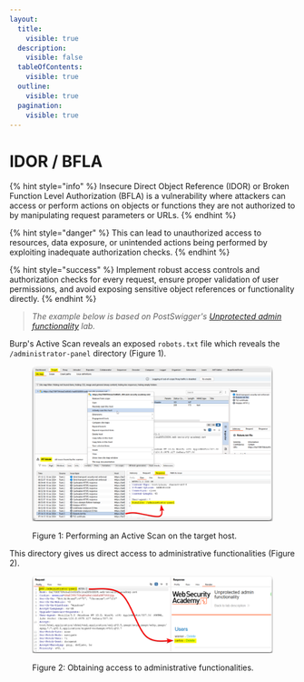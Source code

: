 ```yaml
---
layout:
  title:
    visible: true
  description:
    visible: false
  tableOfContents:
    visible: true
  outline:
    visible: true
  pagination:
    visible: true
---
```


# IDOR / BFLA

{% hint style="info" %}
Insecure Direct Object Reference (IDOR) or Broken Function Level Authorization (BFLA) is a vulnerability where attackers can access or perform actions on objects or functions they are not authorized to by manipulating request parameters or URLs.
{% endhint %}

{% hint style="danger" %}
This can lead to unauthorized access to resources, data exposure, or unintended actions being performed by exploiting inadequate authorization checks.
{% endhint %}

{% hint style="success" %}
Implement robust access controls and authorization checks for every request, ensure proper validation of user permissions, and avoid exposing sensitive object references or functionality directly.
{% endhint %}

> _The example below is based on PostSwigger's_ [_Unprotected admin functionality_](https://portswigger.net/web-security/access-control/lab-unprotected-admin-functionality) _lab._

Burp's Active Scan reveals an exposed `robots.txt` file which reveals the `/administrator-panel` directory (Figure 1).

<figure><img src="../../../.gitbook/assets/web_bfla_1.png" alt=""><figcaption><p>Figure 1: Performing an Active Scan on the target host.</p></figcaption></figure>

This directory gives us direct access to administrative functionalities (Figure 2).

<figure><img src="../../../.gitbook/assets/web_bfla_2.png" alt=""><figcaption><p>Figure 2: Obtaining access to administrative functionalities.</p></figcaption></figure>
